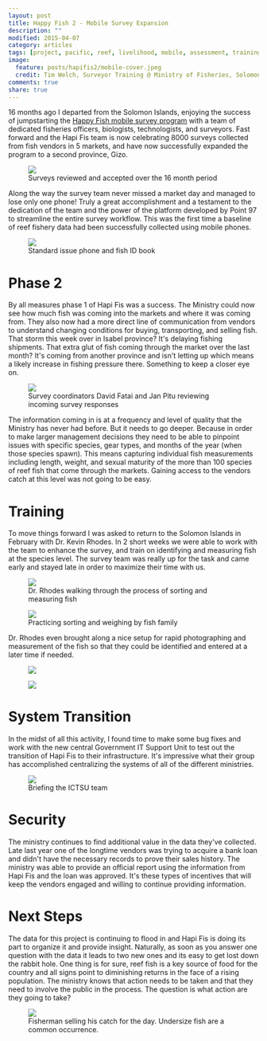 ```yaml
---
layout: post
title: Happy Fish 2 - Mobile Survey Expansion
description: ""
modified: 2015-04-07
category: articles
tags: [project, pacific, reef, livelihood, mobile, assessment, training]
image:
  feature: posts/hapifis2/mobile-cover.jpeg
  credit: Tim Welch, Surveyor Training @ Ministry of Fisheries, Solomon Islands
comments: true
share: true
---
```


16 months ago I departed from the Solomon Islands, enjoying the success of jumpstarting the [Happy Fish mobile survey program](http://voices.nationalgeographic.com/2013/11/12/mobile-apps-a-path-back-to-traditional-fishing-knowledge/) with a team of dedicated fisheries officers, biologists, technologists, and surveyors.  Fast forward and the Hapi Fis team is now celebrating 8000 surveys collected from fish vendors in 5 markets, and have now successfully expanded the program to a second province, Gizo.  

<figure>
  <a href="/images/posts/hapifis2/surveychart.jpg"><img src="/images/posts/hapifis2/surveychart.jpg"></a>
  <figcaption>Surveys reviewed and accepted over the 16 month period</figcaption>
</figure>

Along the way the survey team never missed a market day and managed to lose only one phone!  Truly a great accomplishment and a testament to the dedication of the team and the power of the platform developed by Point 97 to streamline the entire survey workflow.  This was the first time a baseline of reef fishery data had been successfully collected using mobile phones.

<figure>
  <a href="/images/posts/hapifis2/book-phone.jpg"><img src="/images/posts/hapifis2/book-phone.jpg"></a>
  <figcaption>Standard issue phone and fish ID book</figcaption>
</figure>

# Phase 2

By all measures phase 1 of Hapi Fis was a success.  The Ministry could now see how much fish was coming into the markets and where it was coming from.  They also now had a more direct line of communication from vendors to understand changing conditions for buying, transporting, and selling fish.  That storm this week over in Isabel province? It's delaying fishing shipments.  That extra glut of fish coming through the market over the last month?  It's coming from another province and isn't letting up which means a likely increase in fishing pressure there.  Something to keep a closer eye on.

<figure>
  <a href="/images/posts/hapifis2/office.jpg"><img src="/images/posts/hapifis2/office.jpg"></a>
  <figcaption>Survey coordinators David Fatai and Jan Pitu reviewing incoming survey responses</figcaption>
</figure>

The information coming in is at a frequency and level of quality that the Ministry has never had before.  But it needs to go deeper.  Because in order to make larger management decisions they need to be able to pinpoint issues with specific species, gear types, and months of the year (when those species spawn). This means capturing individual fish measurements including length, weight, and sexual maturity of the more than 100 species of reef fish that come through the markets.  Gaining access to the vendors catch at this level was not going to be easy.

# Training

To move things forward I was asked to return to the Solomon Islands in February with Dr. Kevin Rhodes.  In 2 short weeks we were able to work with the team to enhance the survey, and train on identifying and measuring fish at the species level.  The survey team was really up for the task and came early and stayed late in order to maximize their time with us.

<figure>
  <a href="/images/posts/hapifis2/kev-instruct.jpg"><img src="/images/posts/hapifis2/kev-instruct.jpg"></a>
  <figcaption>Dr. Rhodes walking through the process of sorting and measuring fish</figcaption>
</figure>

<figure>
  <a href="/images/posts/hapifis2/fishsort.jpg"><img src="/images/posts/hapifis2/fishsort.jpg"></a>
  <figcaption>Practicing sorting and weighing by fish family</figcaption>
</figure>

Dr. Rhodes even brought along a nice setup for rapid photographing and measurement of the fish so that they could be identified and entered at a later time if needed.

<figure>
  <a href="/images/posts/hapifis2/photo-system.jpg"><img src="/images/posts/hapifis2/photo-system.jpg"></a>
  <figcaption></figcaption>
</figure>

<figure>
  <a href="/images/posts/hapifis2/measure.jpg"><img src="/images/posts/hapifis2/measure.jpg"></a>
  <figcaption></figcaption>
</figure>

# System Transition

In the midst of all this activity, I found time to make some bug fixes and work with the new central Government IT Support Unit to test out the transition of Hapi Fis to their infrastructure.  It's impressive what their group has accomplished centralizing the systems of all of the different ministries.

<figure>
  <a href="/images/posts/hapifis2/ictsu.jpg"><img src="/images/posts/hapifis2/ictsu.jpg"></a>
  <figcaption>Briefing the ICTSU team</figcaption>
</figure>

# Security

The ministry continues to find additional value in the data they've collected. Late last year one of the longtime vendors was trying to acquire a bank loan and didn't have the necessary records to prove their sales history.  The ministry was able to provide an official report using the information from Hapi Fis and the loan was approved.  It's these types of incentives that will keep the vendors engaged and willing to continue providing information. 

# Next Steps

The data for this project is continuing to flood in and Hapi Fis is doing its part to organize it and provide insight.  Naturally, as soon as you answer one question with the data it leads to two new ones and its easy to get lost down the rabbit hole.  One thing is for sure, reef fish is a key source of food for the country and all signs point to diminishing returns in the face of a rising population.  The ministry knows that action needs to be taken and that they need to involve the public in the process.  The question is what action are they going to take?

<figure>
  <a href="/images/posts/hapifis2/gizo.jpg"><img src="/images/posts/hapifis2/gizo.jpg"></a>
  <figcaption>Fisherman selling his catch for the day.  Undersize fish are a common occurrence.</figcaption>
</figure>

